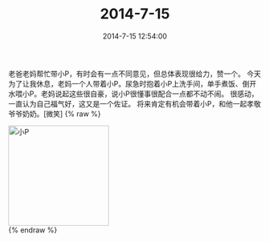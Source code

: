 ﻿---
title: "2014-7-15"
date: 2014-7-15 12:54:00
tags: 文字
categories: 妈妈
---
老爸老妈帮忙带小P，有时会有一点不同意见，但总体表现很给力，赞一个。
今天为了让我休息，老妈一个人带着小P。尿急时抱着小P上洗手间，单手煮饭、倒开水喂小P。老妈说起这些很自豪，说小P很懂事很配合一点都不动不闹。
很感动，一直认为自己福气好，这又是一个佐证。
将来肯定有机会带着小P，和他一起孝敬爷爷奶奶。[微笑]
{% raw %}
<div style="width:500 px">
<div style="float:left; width:100 px"><img src="/images/微信图片_20171010155115.jpg" width="200" alt="小P"></div>
<div style="clear:both"></div>
</div>
{% endraw %}